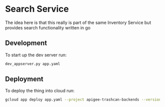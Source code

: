 # Search Service
The idea here is that this really is part of the same Inventory Service but provides search functionality written in go
## Development
To start up the dev server run:
```bash
dev_appserver.py app.yaml
```

## Deployment
To deploy the thing into cloud run:
```bash
gcloud app deploy app.yaml --project apigee-trashcan-backends --version v1
```
